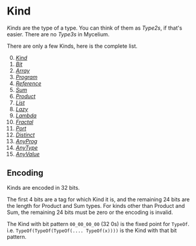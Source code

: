# Kind

*Kinds* are the type of a type.  You can think of them as *Type2s*, if that's easier.  There are no *Type3s* in Mycelium.

There are only a few Kinds, here is the complete list.

0. [*Kind*](./1.00_Kind.md)
1. [*Bit*](./1.01_Bit.md)
2. [*Array*](./1.02_Array.md)
3. [*Program*](./1.03_Program.md)
4. [*Reference*](./1.04_Ref.md)
5. [*Sum*](./1.05_Sum.md)
6. [*Product*](./1.06_Product.md)
7. [*List*](./1.07_List.md)
8. [*Lazy*](./1.08_Lazy.md)
9. [*Lambda*](./1.09_Lambda.md)
10. [*Fractal*](./1.10_Fractal.md)
11. [*Port*](./1.11_Port.md)
12. [*Distinct*](./1.12_Distinct.md)
13. [*AnyProg*](./1.13_AnyProg.md)
14. [*AnyType*](./1.13_AnyType.md)
15. [*AnyValue*](./1.14_AnyValue.md)

## Encoding
Kinds are encoded in 32 bits.

The first 4 bits are a tag for which Kind it is, and the remaining 24 bits are the length for Product and Sum types.
For kinds other than Product and Sum, the remaining 24 bits must be zero or the encoding is invalid.

The Kind with bit pattern `00_00_00_00` (32 0s) is the fixed point for `TypeOf`. i.e. `TypeOf(TypeOf(TypeOf(.... TypeOf(x))))` is the Kind with that bit pattern.

